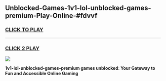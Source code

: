 
## Unblocked-Games-1v1-lol-unblocked-games-premium-Play-Online-#fdvvf
<h3>
<a href="https://premium.freeplayer.one?title=1v1-lol-unblocked-games-premium&ref=24F">CLICK TO PLAY</a></h3>
<hr>

<h3>
<a href="https://premium.freeplayer.one?title=1v1-lol-unblocked-games-premium&ref=24F">CLICK 2 PLAY</a>
  
</h3>

<a href="https://premium.freeplayer.one?title=1v1-lol-unblocked-games-premium&ref=24F/"><img src="https://clearcache.store/games.png"></a>


**1v1-lol-unblocked-games-premium games unblocked: Your Gateway to Fun and Accessible Online Gaming**
